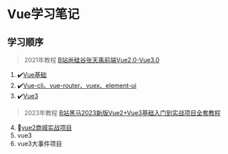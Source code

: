# Vue学习笔记
## 学习顺序

> 2021年教程 [B站尚硅谷张天禹前端Vue2.0-Vue3.0](https://www.bilibili.com/video/BV1Zy4y1K7SH/?share_source=copy_web&vd_source=f84c9fc351ceed8680fa5a28481cb16e)

1. ✔️[Vue基础](./1.Vue基础/Vue基础.md)
2. ✔️[Vue-cli、vue-router、vuex、element-ui](./2.vue-cli-learn/README.md)
6. ✔️[Vue3](./3.vue3_learn/README.md)

> 2023年教程 [B站黑马2023新版Vue2+Vue3基础入门到实战项目全套教程](https://www.bilibili.com/video/BV1HV4y1a7n4?p=104)

4. 🚩[vue2商城实战项目]()
5. vue3
6. vue3大事件项目

